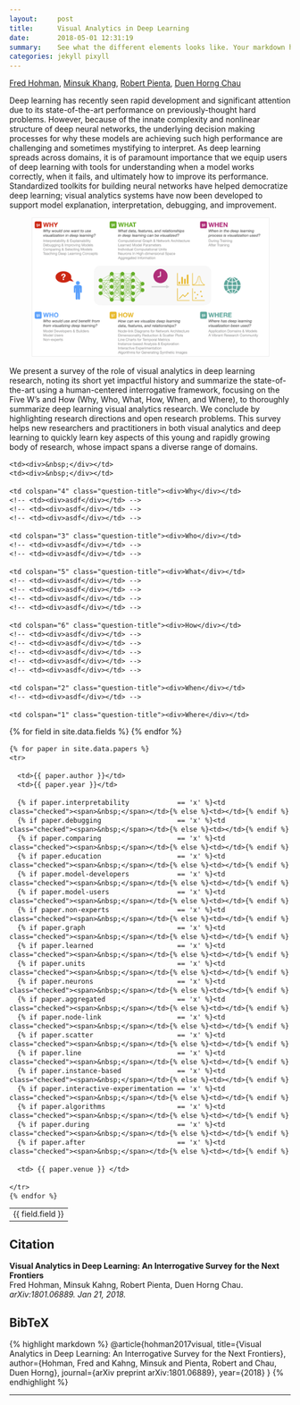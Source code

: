 ```yaml
---
layout:     post
title:      Visual Analytics in Deep Learning
date:       2018-05-01 12:31:19
summary:    See what the different elements looks like. Your markdown has never looked better. I promise.
categories: jekyll pixyll
---
```


[Fred Hohman][fred], [Minsuk Khang][minsuk], [Robert Pienta][robert], [Duen Horng Chau][polo]

Deep learning has recently seen rapid development and significant attention due to its state-of-the-art performance on previously-thought hard problems. However, because of the innate complexity and nonlinear structure of deep neural networks, the underlying decision making processes for why these models are achieving such high performance are challenging and sometimes mystifying to interpret. As deep learning spreads across domains, it is of paramount importance that we equip users of deep learning with tools for understanding when a model works correctly, when it fails, and ultimately how to improve its performance. Standardized toolkits for building neural networks have helped democratize deep learning; visual analytics systems have now been developed to support model explanation, interpretation, debugging, and improvement.

<figure>
  <em>
  <img src="images/deepvis-6.png" style="border: 1px solid #eeeeee">
  </em>
</figure>

<!-- _![overview](images/deepvis-6.png)_ -->

We present a survey of the role of visual analytics in deep learning research, noting its short yet impactful history and summarize the state-of-the-art using a human-centered interrogative framework, focusing on the Five W’s and How (Why, Who, What, How, When, and Where), to thoroughly summarize deep learning visual analytics research. We conclude by highlighting research directions and open research problems. This survey helps new researchers and practitioners in both visual analytics and deep learning to quickly learn key aspects of this young and rapidly growing body of research, whose impact spans a diverse range of domains.

<table>

  <tr class="top-row">

    <td><div>&nbsp;</div></td>
    <td><div>&nbsp;</div></td>

    <td colspan="4" class="question-title"><div>Why</div></td>
    <!-- <td><div>asdf</div></td> -->
    <!-- <td><div>asdf</div></td> -->
    <!-- <td><div>asdf</div></td> -->

    <td colspan="3" class="question-title"><div>Who</div></td>
    <!-- <td><div>asdf</div></td> -->
    <!-- <td><div>asdf</div></td> -->

    <td colspan="5" class="question-title"><div>What</div></td>
    <!-- <td><div>asdf</div></td> -->
    <!-- <td><div>asdf</div></td> -->
    <!-- <td><div>asdf</div></td> -->
    <!-- <td><div>asdf</div></td> -->

    <td colspan="6" class="question-title"><div>How</div></td>
    <!-- <td><div>asdf</div></td> -->
    <!-- <td><div>asdf</div></td> -->
    <!-- <td><div>asdf</div></td> -->
    <!-- <td><div>asdf</div></td> -->
    <!-- <td><div>asdf</div></td> -->

    <td colspan="2" class="question-title"><div>When</div></td>
    <!-- <td><div>asdf</div></td> -->
    
    <td colspan="1" class="question-title"><div>Where</div></td>

  </tr>

  <tr>
    {% for field in site.data.fields %}  
      <td class="rotate"><div><span>{{ field.field }}</span></div></td>
    {% endfor %}
  </tr>

    {% for paper in site.data.papers %}
    <tr>

      <td>{{ paper.author }}</td>
      <td>{{ paper.year }}</td>

      {% if paper.interpretability            == 'x' %}<td class="checked"><span>&nbsp;</span></td>{% else %}<td></td>{% endif %}
      {% if paper.debugging                   == 'x' %}<td class="checked"><span>&nbsp;</span></td>{% else %}<td></td>{% endif %}
      {% if paper.comparing                   == 'x' %}<td class="checked"><span>&nbsp;</span></td>{% else %}<td></td>{% endif %}
      {% if paper.education                   == 'x' %}<td class="checked"><span>&nbsp;</span></td>{% else %}<td></td>{% endif %}
      {% if paper.model-developers            == 'x' %}<td class="checked"><span>&nbsp;</span></td>{% else %}<td></td>{% endif %}
      {% if paper.model-users                 == 'x' %}<td class="checked"><span>&nbsp;</span></td>{% else %}<td></td>{% endif %}
      {% if paper.non-experts                 == 'x' %}<td class="checked"><span>&nbsp;</span></td>{% else %}<td></td>{% endif %}
      {% if paper.graph                       == 'x' %}<td class="checked"><span>&nbsp;</span></td>{% else %}<td></td>{% endif %}
      {% if paper.learned                     == 'x' %}<td class="checked"><span>&nbsp;</span></td>{% else %}<td></td>{% endif %}
      {% if paper.units                       == 'x' %}<td class="checked"><span>&nbsp;</span></td>{% else %}<td></td>{% endif %}
      {% if paper.neurons                     == 'x' %}<td class="checked"><span>&nbsp;</span></td>{% else %}<td></td>{% endif %}
      {% if paper.aggregated                  == 'x' %}<td class="checked"><span>&nbsp;</span></td>{% else %}<td></td>{% endif %}
      {% if paper.node-link                   == 'x' %}<td class="checked"><span>&nbsp;</span></td>{% else %}<td></td>{% endif %}
      {% if paper.scatter                     == 'x' %}<td class="checked"><span>&nbsp;</span></td>{% else %}<td></td>{% endif %}
      {% if paper.line                        == 'x' %}<td class="checked"><span>&nbsp;</span></td>{% else %}<td></td>{% endif %}
      {% if paper.instance-based              == 'x' %}<td class="checked"><span>&nbsp;</span></td>{% else %}<td></td>{% endif %}
      {% if paper.interactive-experimentation == 'x' %}<td class="checked"><span>&nbsp;</span></td>{% else %}<td></td>{% endif %}
      {% if paper.algorithms                  == 'x' %}<td class="checked"><span>&nbsp;</span></td>{% else %}<td></td>{% endif %}
      {% if paper.during                      == 'x' %}<td class="checked"><span>&nbsp;</span></td>{% else %}<td></td>{% endif %}
      {% if paper.after                       == 'x' %}<td class="checked"><span>&nbsp;</span></td>{% else %}<td></td>{% endif %}

      <td> {{ paper.venue }} </td>

    </tr>
    {% endfor %}

</table>


## Citation

**Visual Analytics in Deep Learning: An Interrogative Survey for the Next Frontiers**  
Fred Hohman, Minsuk Kahng, Robert Pienta, Duen Horng Chau.  
*arXiv:1801.06889. Jan 21, 2018.*  

## BibTeX

{% highlight markdown %}
@article{hohman2017visual,
  title={Visual Analytics in Deep Learning: An Interrogative Survey for the Next Frontiers},
  author={Hohman, Fred and Kahng, Minsuk and Pienta, Robert and Chau, Duen Horng},
  journal={arXiv preprint arXiv:1801.06889},
  year={2018}
}
{% endhighlight %}

<!-- Markdown footnotes are supported, and they look great! Simply put e.g. `[^1]` where you want the footnote to appear,[^1] and then add -->
<!-- the reference at the end of your markdown. -->
<!-- <blockquote>
  <p>
    Perfection is achieved, not when there is nothing more to add, but when there is nothing left to take away.
  </p>
  <footer><cite title="Antoine de Saint-Exupéry">Antoine de Saint-Exupéry</cite></footer>
</blockquote> -->


---

[^1]: Important information that may distract from the main text can go in footnotes.

[fred]: www.fredhohman.com "Fred Hohnan."
[minsuk]: http://minsuk.com/ "Minsuk Kahng."
[robert]: http://spicy.bike/ "Robert Pienta."
[polo]: https://www.cc.gatech.edu/~dchau/ "Polo Chau."